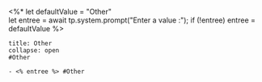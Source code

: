  <%*
let defaultValue = "Other"  
let entree = await tp.system.prompt("Enter a value :");
if (!entree) entree = defaultValue
%>

`````ad-note
title: Other
collapse: open
#Other 

- <% entree %> #Other
`````

